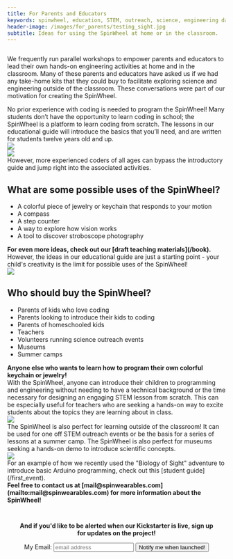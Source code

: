 ```yaml
---   
title: For Parents and Educators
keywords: spinwheel, education, STEM, outreach, science, engineering day, homeschool, parents, educators, engineering, computer science, physics
header-image: /images/for_parents/testing_sight.jpg
subtitle: Ideas for using the SpinWheel at home or in the classroom.
---
```






<div class="row">
<div class="column long-text">
<p>We frequently run parallel workshops to empower parents and educators to lead their own hands-on engineering activities at home and in the classroom. Many of these parents and educators have asked us if we had any take-home kits that they could buy to facilitate exploring science and engineering outside of the classroom. These conversations were part of our motivation for creating the SpinWheel.</p>
</div>
</div>


<div class="row dark-transparent ">
<div class="column large-text">
No prior experience with coding is needed to program the SpinWheel! Many students don’t have the opportunity to learn coding in school; the SpinWheel is a platform to learn coding from scratch. The lessons in our educational guide will introduce the basics that you’ll need, and are written for students twelve years old and up.
</div>
<div class="column column-long"><img src="/images/for_parents/final_cover.jpg"></div>
</div>


<div class="row row-small-reverse dark-transparent">
<div class="column column-long"><img src="/images/for_parents/compass_lesson.jpg"></div>
<div class="column large-text">
However, more experienced coders of all ages can bypass the introductory guide and jump right into the associated activities. 
</div>
</div>

<div class="row">
<div class="column long-text">
<h2>What are some possible uses of the SpinWheel?</h2>
<ul>
<li>A colorful piece of jewelry or keychain that responds to your motion</li>
<li>A compass</li>
<li>A step counter</li>
<li>A way to explore how vision works</li>
<li>A tool to discover stroboscope photography</li> 
</ul>
<strong>For even more ideas, check out our [draft teaching materials](/book).</strong>
</div>
</div>

<div class="row dark-transparent">
<div class="column large-text">
However, the ideas in our educational guide are just a starting point - your child's creativity is the limit for possible uses of the SpinWheel!
</div>
<div class="column column-long"><img src="/images/for_parents/kid_coding_spinwheel.jpg"></div>
</div>

<div class="row">
<div class="column long-text">
<h2>Who should buy the SpinWheel?</h2>
<ul>
<li>Parents of kids who love coding</li>
<li>Parents looking to introduce their kids to coding</li>
<li>Parents of homeschooled kids</li>
<li>Teachers</li>
<li>Volunteers running science outreach events</li> 
<li>Museums</li>
<li>Summer camps</li>
</ul>
<strong>Anyone else who wants to learn how to program their own colorful keychain or jewelry!</strong>
</div>
</div>

<div class="row dark-transparent ">
<div class="column large-text">
With the SpinWheel, anyone can introduce their children to programming and engineering without needing to have a technical background or the time necessary for designing an engaging STEM lesson from scratch. This can be especially useful for teachers who are seeking a hands-on way to excite students about the topics they are learning about in class. 
</div>
<div class="column column-long"><img src="/images/banners/colors_and_eye.png"></div>
</div>



<div class="row transparent">
<div class="column large-text">
The SpinWheel is also perfect for learning outside of the classroom! It can be used for one off STEM outreach events or be the basis for a series of lessons at a summer camp. The SpinWheel is also perfect for museums seeking a hands-on demo to introduce scientific concepts.
</div>
<div class="column column-long"><img src="/images/for_parents/testing_sight_2.jpg"></div>
</div>

<div class="row dark-transparent">
<div class="column">
For an example of how we recently used the "Biology of Sight" adventure to introduce basic Arduino programming, check out this [student guide](/first_event).
</div>
</div>

<div class="row transparent">
<div class="column">
<strong>Feel free to contact us at [mail@spinwearables.com](mailto:mail@spinwearables.com) for more information about the SpinWheel!</strong>
</div>
</div>

<div class="row dark">
<style>
form {
  margin: auto;
  width: 90%;
  text-align: center;
  padding: 1em;
}

form > input {
  margin: 0.2em;
  /*border-radius: 1.5em;*/
  padding: 0.5em 1em;
  text-align: center;
  border: none;
}
</style>
<form action="https://docs.google.com/forms/u/1/d/e/1FAIpQLScpB8NUWgx-FhHzPOE5s-GHF2pZI4DTbhna-90F1GGhoF2YQQ/formResponse" method="post" id="signup-form">
<p><strong>And if you'd like to be alerted when our Kickstarter is live, sign up for updates on the project!</strong></p>
<label>My Email:</label>
<input id="email" type="email" autocomplete="email" tabindex="0" aria-label="Your email" name="emailAddress" placeholder="email address" value="" required="" aria-invalid="true">
<input class="round-button" id="button" type="submit" value="Notify me when launched!" />
<!--<p style="width:70%;margin:1em auto 1em auto;">We will not email you more than twice, as we respect your time!</p>-->
</form>
<!--
<iframe src="https://docs.google.com/forms/d/e/1FAIpQLScpB8NUWgx-FhHzPOE5s-GHF2pZI4DTbhna-90F1GGhoF2YQQ/viewform?embedded=true" height="600" frameborder="0" marginheight="0" marginwidth="0" style="width:100%;">Loading…</iframe>
-->
</div>
